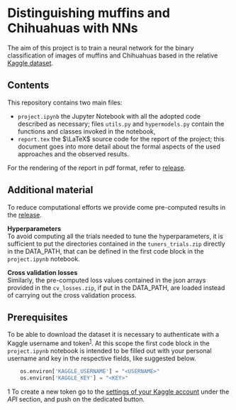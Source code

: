 # Distinguishing muffins and Chihuahuas with NNs
The aim of this project is to train a neural network for the binary classification of images of muffins and Chihuahuas based in the relative [Kaggle dataset](https://www.kaggle.com/datasets/samuelcortinhas/muffin-vs-chihuahua-image-classification).

## Contents
This repository contains two main files:
* `project.ipynb` the Jupyter Notebook with all the adopted code described as necessary; files `utils.py` and `hypermodels.py` contain the functions and classes invoked in the notebook,
* `report.tex` the $\LaTeX$ source code for the report of the project; this document goes into more detail about the formal aspects of the used approaches and the observed results.

For the rendering of the report in pdf format, refer to [release](https://github.com/LuciaMellini/NNmuffinsChihuahuas/releases/tag/Latest).

## Additional material
To reduce computational efforts we provide come pre-computed results in the [release](https://github.com/LuciaMellini/NNmuffinsChihuahuas/releases/tag/Latest).

**Hyperparameters**   
  To avoid computing all the trials needed to tune the hyperparameters, it is sufficient to put the directories contained in the `tuners_trials.zip` directly in the DATA_PATH, that can be defined in the first code block in the `project.ipynb` notebook.

  **Cross validation losses**   
  Similarly, the pre-computed loss values contained in the json arrays provided in the `cv_losses.zip`, if put in the DATA_PATH, are loaded instead of carrying out the cross validation process.

## Prerequisites
To be able to download the dataset it is necessary to authenticate with a Kaggle username and token<sup>[1](#fn1)</sup>. At this scope the first code block in the `project.ipynb` notebook is intended to be filled out with your personal username and key in the respective fields, like suggested below.
```python
    os.environ['KAGGLE_USERNAME'] = "<USERNAME>"
    os.environ['KAGGLE_KEY'] = "<KEY>"
```
<a name="fn1">1</a> To create a new token go to the [settings of your Kaggle account](https://www.kaggle.com/settings) under the *API* section, and push on the dedicated button.